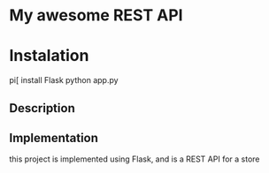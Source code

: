 # My awesome REST API

# Instalation

pi[ install Flask
python app.py

## Description

## Implementation

this project is implemented using Flask, and is a REST API for a store
